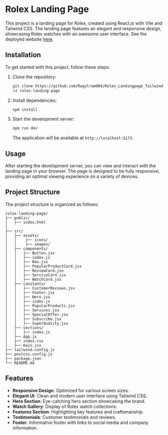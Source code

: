 # Rolex Landing Page

This project is a landing page for Rolex, created using React.js with Vite and Tailwind CSS. The landing page features an elegant and responsive design, showcasing Rolex watches with an awesome user interface.
See the deployed website [here](https://ragulram004.github.io/Rolex_Landingpage_Tailwindcss/).

## Installation

To get started with this project, follow these steps:

1. Clone the repository:
   ```bash
   git clone https://github.com/Ragulram004/Rolex_Landingpage_Tailwindcss.git
   cd rolex-landing-page
   ```

2. Install dependencies:
   ```bash
   npm install
   ```

3. Start the development server:
   ```bash
   npm run dev
   ```

   The application will be available at `http://localhost:5173`.

## Usage

After starting the development server, you can view and interact with the landing page in your browser. The page is designed to be fully responsive, providing an optimal viewing experience on a variety of devices.

## Project Structure

The project structure is organized as follows:

```
rolex-landing-page/
├── public/
│   ├── index.html
│   
├── src/
│   ├── assets/
│   │    ├── icons/
│   │    ├── images/
│   ├── components/
│   │   ├── Button.jsx
│   │   ├── index.js
│   │   ├── Nav.jsx
│   │   ├── PopularProductCard.jsx
│   │   ├── ReviewCard.jsx
│   │   ├── ServiceCard.jsx
│   │   ├── WatchCard.jsx
│   ├── constants/
│   │   ├── CustomerReviews.jsx
│   │   ├── Footer.jsx
│   │   ├── Hero.jsx
│   │   ├── index.js
│   │   ├── PopularProducts.jsx
│   │   ├── Services.jsx
│   │   ├── SpecialOffer.jsx
│   │   ├── Subscribe.jsx
│   │   ├── SuperQuality.jsx
│   ├── sections/
│   │   ├── index.js
│   ├── App.js
│   ├── index.css
│   ├── main.jsx   
├── tailwind.config.js
├── postcss.config.js
├── package.json
└── README.md
```

## Features

- **Responsive Design**: Optimized for various screen sizes.
- **Elegant UI**: Clean and modern user interface using Tailwind CSS.
- **Hero Section**: Eye-catching hero section showcasing the brand.
- **Watch Gallery**: Display of Rolex watch collections.
- **Features Section**: Highlighting key features and craftsmanship.
- **Testimonials**: Customer testimonials and reviews.
- **Footer**: Informative footer with links to social media and company information.



